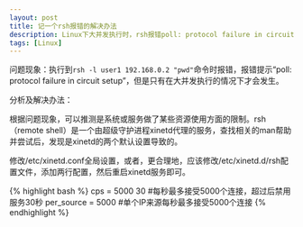 ```yaml
---
layout: post
title: 记一个rsh报错的解决办法
description: Linux下大并发执行时，rsh报错poll: protocol failure in circuit setup，解决办法是修改xinetd的设置。
tags: [Linux]
---
```


问题现象：执行到`rsh -l user1 192.168.0.2 "pwd"`命令时报错，报错提示“poll: protocol failure in circuit setup”，但是只有在大并发执行的情况下才会发生。

分析及解决办法：

<!--more-->

根据问题现象，可以推测是系统或服务做了某些资源使用方面的限制。rsh（remote shell）是一个由超级守护进程xinetd代理的服务，查找相关的man帮助并尝试后，发现是xinetd的两个默认设置导致的。

修改/etc/xinetd.conf全局设置，或者，更合理地，应该修改/etc/xinetd.d/rsh配置文件，添加两行配置，然后重启xinetd服务即可。

{% highlight bash %}
    cps = 5000 30       #每秒最多接受5000个连接，超过后禁用服务30秒
    per_source = 5000   #单个IP来源每秒最多接受5000个连接
{% endhighlight %}
